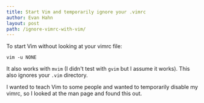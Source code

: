 ```yaml
---
title: Start Vim and temporarily ignore your .vimrc
author: Evan Hahn
layout: post
path: /ignore-vimrc-with-vim/
---
```


To start Vim without looking at your vimrc file:

    vim -u NONE

It also works with `mvim` (I didn't test with `gvim` but I assume it works). This also ignores your `.vim` directory.

I wanted to teach Vim to some people and wanted to temporarily disable my vimrc, so I looked at the man page and found this out.
